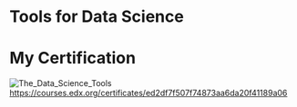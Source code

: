 # Tools for Data Science


# My Certification
![The_Data_Science_Tools](https://user-images.githubusercontent.com/120407681/207651468-8380eeaa-00ee-4fe8-b3e6-241aca18e2f5.png)
https://courses.edx.org/certificates/ed2df7f507f74873aa6da20f41189a06
